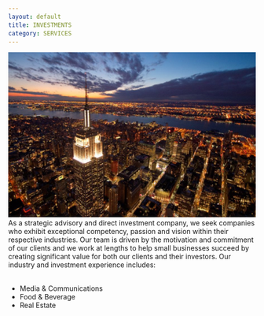 ```yaml
---
layout: default
title: INVESTMENTS
category: SERVICES
---
```


<div class="row-fluid">
	<div class="span6">
		<img src="/assets/images/carousel1.png">
	</div>
	<div class="span6">
		<div id="page-text">
			As a strategic advisory and direct investment company, we  seek companies who exhibit exceptional competency,  passion and  vision within their respective industries. Our team is driven by the motivation and commitment of our clients and we work at lengths to help small businesses succeed by creating significant value for both our clients and their investors. Our industry and investment experience includes:
			<br><br>
			<ul>
				<li>Media &amp; Communications</li>
				<li>Food &amp; Beverage</li>
				<li>Real Estate</li>
			</ul>
		</div>
	</div>
</div>